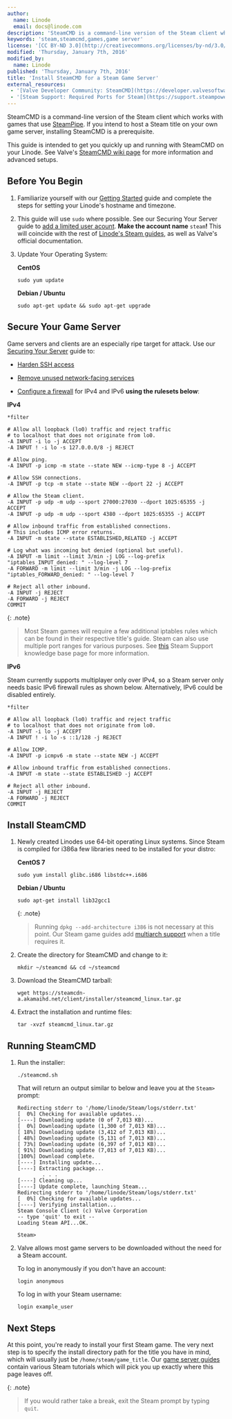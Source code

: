 ```yaml
---
author:
  name: Linode
  email: docs@linode.com
description: 'SteamCMD is a command-line version of the Steam client which works with games that use SteamPipe. If you intend to run a game server using a Steam title, SteamCMD is a prerequisite.'
keywords: 'steam,steamcmd,games,game server'
license: '[CC BY-ND 3.0](http://creativecommons.org/licenses/by-nd/3.0/us/)'
modified: 'Thursday, January 7th, 2016'
modified_by:
  name: Linode
published: 'Thursday, January 7th, 2016'
title: 'Install SteamCMD for a Steam Game Server'
external_resources:
 - '[Valve Developer Community: SteamCMD](https://developer.valvesoftware.com/wiki/SteamCMD)'
 - '[Steam Support: Required Ports for Steam](https://support.steampowered.com/kb_article.php?ref=8571-GLVN-8711)'
---
```


SteamCMD is a command-line version of the Steam client which works with games that use [SteamPipe](https://developer.valvesoftware.com/wiki/SteamPipe). If you intend to host a Steam title on your own game server, installing SteamCMD is a prerequisite.

This guide is intended to get you quickly up and running with SteamCMD on your Linode. See Valve's [SteamCMD wiki page](https://developer.valvesoftware.com/wiki/SteamCMD) for more information and advanced setups.


## Before You Begin

1.  Familiarize yourself with our [Getting Started](/docs/getting-started) guide and complete the steps for setting your Linode's hostname and timezone.

2.  This guide will use `sudo` where possible. See our Securing Your Server guide to [add a limited user acount](/docs/security/securing-your-server#add-a-limited-user-account). **Make the account name** `steam`**!** This will coincide with the rest of [Linode's Steam guides](/docs/applications/game-servers/), as well as Valve's official documentation.

3.  Update Your Operating System:

	**CentOS**

		sudo yum update

	**Debian / Ubuntu**

		sudo apt-get update && sudo apt-get upgrade


## Secure Your Game Server

Game servers and clients are an especially ripe target for attack. Use our [Securing Your Server](/docs/security/securing-your-server) guide to:

*   [Harden SSH access](/docs/security/securing-your-server#harden-ssh-access)

*   [Remove unused network-facing services](/docs/security/securing-your-server#remove-unused-network-facing-services)

*   [Configure a firewall](/docs/security/securing-your-server#configure-a-firewall) for IPv4 and IPv6 **using the rulesets below**:

**IPv4**

~~~
*filter

# Allow all loopback (lo0) traffic and reject traffic
# to localhost that does not originate from lo0.
-A INPUT -i lo -j ACCEPT
-A INPUT ! -i lo -s 127.0.0.0/8 -j REJECT

# Allow ping.
-A INPUT -p icmp -m state --state NEW --icmp-type 8 -j ACCEPT

# Allow SSH connections.
-A INPUT -p tcp -m state --state NEW --dport 22 -j ACCEPT

# Allow the Steam client.
-A INPUT -p udp -m udp --sport 27000:27030 --dport 1025:65355 -j ACCEPT
-A INPUT -p udp -m udp --sport 4380 --dport 1025:65355 -j ACCEPT

# Allow inbound traffic from established connections.
# This includes ICMP error returns.
-A INPUT -m state --state ESTABLISHED,RELATED -j ACCEPT

# Log what was incoming but denied (optional but useful).
-A INPUT -m limit --limit 3/min -j LOG --log-prefix "iptables_INPUT_denied: " --log-level 7
-A FORWARD -m limit --limit 3/min -j LOG --log-prefix "iptables_FORWARD_denied: " --log-level 7

# Reject all other inbound.
-A INPUT -j REJECT
-A FORWARD -j REJECT
COMMIT
~~~

{: .note}
>
>Most Steam games will require a few additional iptables rules which can be found in their respective title's guide. Steam can also use multiple port ranges for various purposes. See [this](https://support.steampowered.com/kb_article.php?ref=8571-GLVN-8711) Steam Support knowledge base page for more information.

**IPv6**

Steam currently supports multiplayer only over IPv4, so a Steam server only needs basic IPv6 firewall rules as shown below. Alternatively, IPv6 could be disabled entirely.

~~~
*filter

# Allow all loopback (lo0) traffic and reject traffic
# to localhost that does not originate from lo0.
-A INPUT -i lo -j ACCEPT
-A INPUT ! -i lo -s ::1/128 -j REJECT

# Allow ICMP.
-A INPUT -p icmpv6 -m state --state NEW -j ACCEPT

# Allow inbound traffic from established connections.
-A INPUT -m state --state ESTABLISHED -j ACCEPT

# Reject all other inbound.
-A INPUT -j REJECT
-A FORWARD -j REJECT
COMMIT
~~~


## Install SteamCMD

1.  Newly created Linodes use 64-bit operating Linux systems. Since Steam is compiled for i386a few libraries need to be installed for your distro:

	**CentOS 7**

		sudo yum install glibc.i686 libstdc++.i686

	**Debian / Ubuntu**

		sudo apt-get install lib32gcc1

	{: .note}
	>
	>Running `dpkg --add-architecture i386` is not necessary at this point. Our Steam game guides add [multiarch support](https://wiki.debian.org/Multiarch/HOWTO) when a title requires it.

2.  Create the directory for SteamCMD and change to it:

		mkdir ~/steamcmd && cd ~/steamcmd

3.  Download the SteamCMD tarball:

		wget https://steamcdn-a.akamaihd.net/client/installer/steamcmd_linux.tar.gz

4.  Extract the installation and runtime files:

		tar -xvzf steamcmd_linux.tar.gz


## Running SteamCMD

1.  Run the installer:

		./steamcmd.sh

	That will return an output similar to below and leave you at the `Steam>` prompt:

		Redirecting stderr to '/home/linode/Steam/logs/stderr.txt'
		[  0%] Checking for available updates...
		[----] Downloading update (0 of 7,013 KB)...
		[  0%] Downloading update (1,300 of 7,013 KB)...
		[ 18%] Downloading update (3,412 of 7,013 KB)...
		[ 48%] Downloading update (5,131 of 7,013 KB)...
		[ 73%] Downloading update (6,397 of 7,013 KB)...
		[ 91%] Downloading update (7,013 of 7,013 KB)...
		[100%] Download complete.
		[----] Installing update...
		[----] Extracting package...
				. . .
		[----] Cleaning up...
		[----] Update complete, launching Steam...
		Redirecting stderr to '/home/linode/Steam/logs/stderr.txt'
		[  0%] Checking for available updates...
		[----] Verifying installation...
		Steam Console Client (c) Valve Corporation
		-- type 'quit' to exit --
		Loading Steam API...OK.

		Steam>

2.  Valve allows most game servers to be downloaded without the need for a Steam account.

	To log in anonymously if you don't have an account:

		login anonymous

	To log in with your Steam username:

		login example_user

## Next Steps

At this point, you're ready to install your first Steam game. The very next step is to specify the install directory path for the title you have in mind, which will usually just be `/home/steam/game_title`. Our [game server guides](/docs/applications/game-servers/) contain various Steam tutorials which will pick you up exactly where this page leaves off.

{: .note}
>
>If you would rather take a break, exit the Steam prompt by typing `quit`.